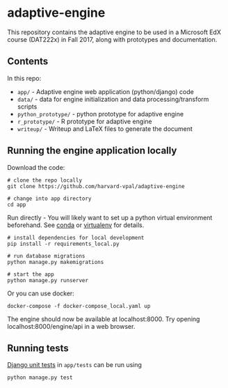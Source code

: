 # adaptive-engine

This repository contains the adaptive engine to be used in a Microsoft EdX course (DAT222x) in Fall 2017, along with prototypes and documentation.

## Contents
In this repo:
* `app/` - Adaptive engine web application (python/django) code
* `data/` - data for engine initialization and data processing/transform scripts
* `python_prototype/` - python prototype for adaptive engine
* `r_prototype/` - R prototype for adaptive engine
* `writeup/` - Writeup and LaTeX files to generate the document

## Running the engine application locally


Download the code:
```
# clone the repo locally
git clone https://github.com/harvard-vpal/adaptive-engine

# change into app directory
cd app
```

Run directly - You will likely want to set up a python virtual environment beforehand. See [conda](https://conda.io/docs/user-guide/tasks/manage-environments.html) or [virtualenv](https://virtualenv.pypa.io/en/stable/userguide/) for details.

```
# install dependencies for local development
pip install -r requirements_local.py

# run database migrations
python manage.py makemigrations

# start the app
python manage.py runserver
```

Or you can use docker:
```
docker-compose -f docker-compose_local.yaml up
```

The engine should now be available at localhost:8000. Try opening localhost:8000/engine/api in a web browser.

## Running tests
[Django unit tests](https://docs.djangoproject.com/en/1.11/topics/testing/overview/) in `app/tests` can be run using
```
python manage.py test
```
